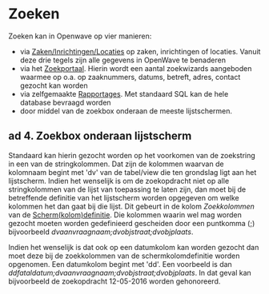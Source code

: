 # Zoeken

Zoeken kan in Openwave op vier manieren:

- via [Zaken/Inrichtingen/Locaties](/docs/probleemoplossing/module_overstijgende_schermen/zaken_inrichtingen_locaties/README.md) op zaken, inrichtingen of locaties. Vanuit deze drie tegels zijn alle gegevens in OpenWave te benaderen
- via het [Zoekportaal](/docs/probleemoplossing/portalen_en_moduleschermen/zoekportaal.md). Hierin wordt een aantal zoekwizards aangeboden waarmee op o.a. op zaaknummers, datums, betreft, adres, contact gezocht kan worden
- via zelfgemaakte [Rapportages](/docs/instellen_inrichten/rapportages.md). Met standaard SQL kan de hele database bevraagd worden
- door middel van de zoekbox onderaan de meeste lijstschermen.

## ad 4. Zoekbox onderaan lijstscherm

Standaard kan hierin gezocht worden op het voorkomen van de zoekstring in een van de stringkolommen. Dat zijn de kolommen waarvan de kolomnaam begint met 'dv' van de tabel/view die ten grondslag ligt aan het lijstscherm. Indien het wenselijk is om de zoekopdracht niet op alle stringkolommen van de lijst van toepassing te laten zijn, dan moet bij de betreffende definitie van het lijstscherm worden opgegeven om welke kolommen het dan gaat bij die lijst. Dit gebeurt in de kolom *Zoekkolommen* van de [Scherm(kolom)definitie](/docs/instellen_inrichten/schermdefinitie/README.md). Die kolommen waarin wel mag worden gezocht moeten worden gedefinieerd gescheiden door een puntkomma (;) bijvoorbeeld *dvaanvraagnaam;dvobjstraat;dvobjplaats*.

Indien het wenselijk is dat ook op een datumkolom kan worden gezocht dan moet deze bij de zoekkolommen van de schermkolomdefinitie worden opgenomen. Een datumkolom begint met 'dd'. Een voorbeeld is dan *ddfataldatum;dvaanvraagnaam;dvobjstraat;dvobjplaats*.
In dat geval kan bijvoorbeeld de zoekopdracht 12-05-2016 worden gehonoreerd.
